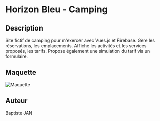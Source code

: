 # Horizon Bleu - Camping

## Description

Site fictif de camping pour m'exercer avec Vues.js et Firebase.
Gère les réservations, les emplacements. Affiche les activités et les services proposés, les tarifs. Propose également une simulation du tarif via un formulaire.

## Maquette

![Maquette](https://www.figma.com/file/8VUEcR6UUVlMiXPKdIee4x/Horizon-Bleu?type=design&node-id=0%3A1&mode=design&t=0sT9rwmpC2Txca9s-1)

## Auteur

Baptiste JAN

```

```
